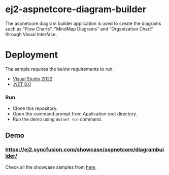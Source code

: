# ej2-aspnetcore-diagram-builder
The aspnetcore diagram builder application is used to create the diagrams such as "Flow Charts", "MindMap Diagrams" and "Organization Chart" through Visual Interface.

# Deployment

The sample requires the below requirements to run.

* [Visual Studio 2022](https://visualstudio.microsoft.com/vs/)
* [.NET 8.0](https://dotnet.microsoft.com/en-us/download/dotnet/8.0)

### Run

* Clone this repository.
* Open the command prompt from Application root directory.
* Run the demo using `dotnet run` command.

## Demo

### <a href="https://ej2.syncfusion.com/showcase/aspnetcore/diagrambuilder/" target="_blank">https://ej2.syncfusion.com/showcase/aspnetcore/diagrambuilder/</a>

Check all the showcase samples from <a href="https://ej2.syncfusion.com/home/aspnetcore.html" target="_blank">here</a>.
